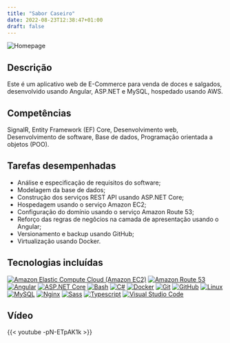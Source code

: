 ```yaml
---
title: "Sabor Caseiro"
date: 2022-08-23T12:38:47+01:00
draft: false
---
```

![Homepage](/posts/SaborCaseiroImg.png)

## Descrição

Este é um aplicativo web de E-Commerce para venda de doces e salgados, desenvolvido usando Angular, ASP.NET e MySQL, hospedado usando AWS.

## Competências

SignalR, Entity Framework (EF) Core, Desenvolvimento web, Desenvolvimento de software, Base de dados, Programação orientada a objetos (POO).

## Tarefas desempenhadas

* Análise e especificação de requisitos do software;
* Modelagem da base de dados;
* Construção dos serviços REST API usando ASP.NET Core;
* Hospedagem usando o serviço Amazon EC2;
* Configuração do domínio usando o serviço Amazon Route 53;
* Reforço das regras de negôcios na camada de apresentação usando o Angular;
* Versionamento e backup usando GitHub;
* Virtualização usando Docker.

## Tecnologias incluídas
<!-- 150x150 px img size -->
[![Amazon Elastic Compute Cloud (Amazon EC2)](/img/aws-ec2.svg)](https://aws.amazon.com/ec2/)
[![Amazon Route 53](/img/aws-route53.svg)](https://aws.amazon.com/route53/)
[![Angular](/img/angular-icon.svg)](https://angular.io/)
[![ASP.NET Core](/img/NET_Core_Logo_small.svg)](https://dotnet.microsoft.com/en-us/apps/aspnet)
[![Bash](/img/bash-1.svg)](https://www.gnu.org/software/bash/)
[![C#](/img/c--4.svg)](https://docs.microsoft.com/en-us/dotnet/csharp/)
[![Docker](/img/docker.svg)](https://www.docker.com)
[![Git](/img/git-icon.svg)](https://git-scm.com)
[![GitHub](/img/github-icon-1.svg)](https://github.com)
[![Linux](/img/linux-tux.svg)](https://www.linux.org)
[![MySQL](/img/mysql-official.svg)](https://www.mysql.com)
[![Nginx](/img/nginx-1.svg)](https://www.nginx.com)
[![Sass](/img/sass-1.svg)](https://sass-lang.com)
[![Typescript](/img/typescript.svg)](https://www.typescriptlang.org)
[![Visual Studio Code](/img/visual-studio-code-1.svg)](https://code.visualstudio.com)

## Vídeo

{{< youtube -pN-ETpAK1k >}}
